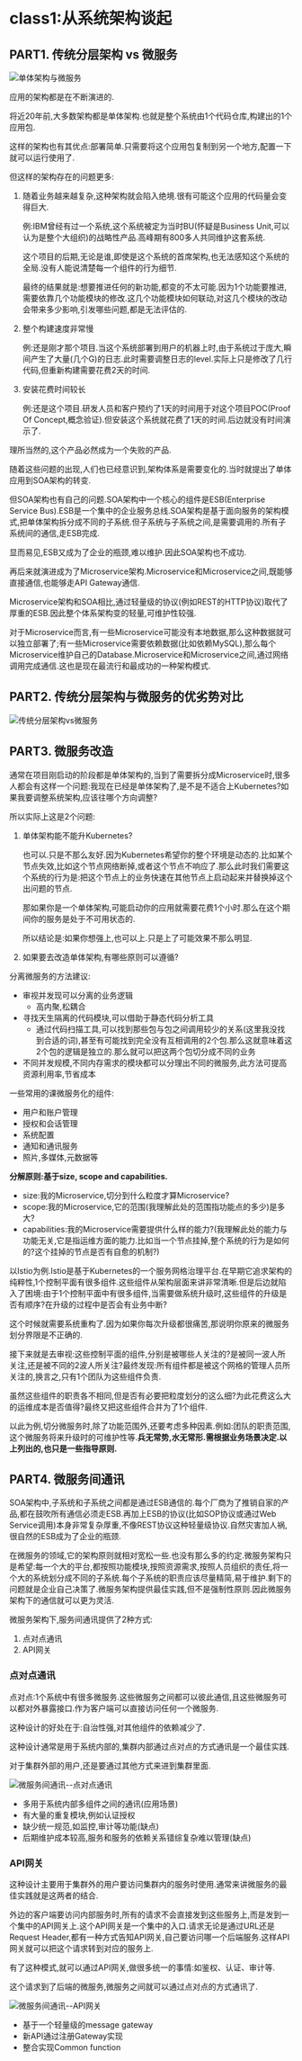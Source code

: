 # class1:从系统架构谈起

## PART1. 传统分层架构 vs 微服务

![单体架构与微服务](./img/单体架构与微服务.jpeg)

应用的架构都是在不断演进的.

将近20年前,大多数架构都是单体架构.也就是整个系统由1个代码仓库,构建出的1个应用包.

这样的架构也有其优点:部署简单.只需要将这个应用包复制到另一个地方,配置一下就可以运行使用了.

但这样的架构存在的问题更多:

1. 随着业务越来越复杂,这种架构就会陷入绝境.很有可能这个应用的代码量会变得巨大.
	
	例:IBM曾经有过一个系统,这个系统被定为当时BU(怀疑是Business Unit,可以认为是整个大组织)的战略性产品.高峰期有800多人共同维护这套系统.
	
	这个项目的后期,无论是谁,即使是这个系统的首席架构,也无法感知这个系统的全局.没有人能说清楚每一个组件的行为细节.
	
	最终的结果就是:想要推进任何的新功能,都变的不太可能.因为1个功能要推进,需要依靠几个功能模块的修改.这几个功能模块如何联动,对这几个模块的改动会带来多少影响,引发哪些问题,都是无法评估的.
	
2. 整个构建速度非常慢

	例:还是刚才那个项目.当这个系统部署到用户的机器上时,由于系统过于庞大,瞬间产生了大量(几个G)的日志.此时需要调整日志的level.实际上只是修改了几行代码,但重新构建需要花费2天的时间.

3. 安装花费时间较长

	例:还是这个项目.研发人员和客户预约了1天的时间用于对这个项目POC(Proof Of Concept,概念验证).但安装这个系统就花费了1天的时间.后边就没有时间演示了.

理所当然的,这个产品必然成为一个失败的产品.

随着这些问题的出现,人们也已经意识到,架构体系是需要变化的.当时就提出了单体应用到SOA架构的转变.

但SOA架构也有自己的问题.SOA架构中一个核心的组件是ESB(Enterprise Service Bus).ESB是一个集中的企业服务总线.SOA架构是基于面向服务的架构模式,把单体架构拆分成不同的子系统.但子系统与子系统之间,是需要调用的.所有子系统间的通信,走ESB完成.

显而易见,ESB又成为了企业的瓶颈,难以维护.因此SOA架构也不成功.

再后来就演进成为了Microservice架构.Microservice和Microservice之间,既能够直接通信,也能够走API Gateway通信.

Microservice架构和SOA相比,通过轻量级的协议(例如REST的HTTP协议)取代了厚重的ESB.因此整个体系架构变的轻量,可维护性较强.

对于Microservice而言,有一些Microservice可能没有本地数据,那么这种数据就可以独立部署了;有一些Microservice需要依赖数据(比如依赖MySQL),那么每个Microservice维护自己的Database.Microservice和Microservice之间,通过网络调用完成通信.这也是现在最流行和最成功的一种架构模式.

## PART2. 传统分层架构与微服务的优劣势对比

![传统分层架构vs微服务](./img/传统分层架构vs微服务.jpg)

## PART3. 微服务改造

通常在项目刚启动的阶段都是单体架构的,当到了需要拆分成Microservice时,很多人都会有这样一个问题:我现在已经是单体架构了,是不是不适合上Kubernetes?如果我要调整系统架构,应该往哪个方向调整?

所以实际上这是2个问题:

1. 单体架构能不能升Kubernetes?

	也可以.只是不那么友好.因为Kubernetes希望你的整个环境是动态的.比如某个节点失效,比如这个节点网络断掉,或者这个节点不响应了.那么此时我们需要这个系统的行为是:把这个节点上的业务快速在其他节点上启动起来并替换掉这个出问题的节点.
	
	那如果你是一个单体架构,可能启动你的应用就需要花费1个小时.那么在这个期间你的服务是处于不可用状态的.
	
	所以结论是:如果你想强上,也可以上.只是上了可能效果不那么明显.
	
2. 如果要去改造单体架构,有哪些原则可以遵循?

分离微服务的方法建议:

- 审视并发现可以分离的业务逻辑
	- 高内聚,松耦合
- 寻找天生隔离的代码模块,可以借助于静态代码分析工具
	- 通过代码扫描工具,可以找到那些包与包之间调用较少的关系(这里我没找到合适的词),甚至有可能找到完全没有互相调用的2个包.那么这就意味着这2个包的逻辑是独立的.那么就可以把这两个包切分成不同的业务
- 不同并发规模,不同内存需求的模块都可以分理出不同的微服务,此方法可提高资源利用率,节省成本

一些常用的课微服务化的组件:

- 用户和账户管理
- 授权和会话管理
- 系统配置
- 通知和通讯服务
- 照片,多媒体,元数据等

**分解原则:基于size, scope and capabilities.**

- size:我的Microservice,切分到什么粒度才算Microservice?
- scope:我的Microservice,它的范围(我理解此处的范围指功能点的多少)是多大?
- capabilities:我的Microservice需要提供什么样的能力?(我理解此处的能力与功能无关,它是指运维方面的能力.比如当一个节点挂掉,整个系统的行为是如何的?这个挂掉的节点是否有自愈的机制?)

以Istio为例.Istio是基于Kubernetes的一个服务网格治理平台.在早期它追求架构的纯粹性,1个控制平面有很多组件.这些组件从架构层面来讲非常清晰.但是后边就陷入了困境:由于1个控制平面中有很多组件,当需要做系统升级时,这些组件的升级是否有顺序?在升级的过程中是否会有业务中断?

这个时候就需要系统重构了.因为如果你每次升级都很痛苦,那说明你原来的微服务划分界限是不正确的.

接下来就是去审视:这些控制平面的组件,分别是被哪些人关注的?是被同一波人所关注,还是被不同的2波人所关注?最终发现:所有组件都是被这个网格的管理人员所关注的,换言之,只有1个团队为这些组件负责.

虽然这些组件的职责各不相同,但是否有必要把粒度划分的这么细?为此花费这么大的运维成本是否值得?最终又把这些组件合并为了1个组件.

以此为例,切分微服务时,除了功能范围外,还要考虑多种因素.例如:团队的职责范围,这个微服务将来升级时的可维护性等.**兵无常势,水无常形.需根据业务场景决定.以上列出的,也只是一些指导原则.**

## PART4. 微服务间通讯

SOA架构中,子系统和子系统之间都是通过ESB通信的.每个厂商为了推销自家的产品,都在鼓吹所有通信必须走ESB.再加上ESB的协议(比如SOP协议或通过Web Service调用)本身非常复杂厚重,不像REST协议这种轻量级协议.自然灾害加人祸,很自然的ESB成为了企业的瓶颈.

在微服务的领域,它的架构原则就相对宽松一些.也没有那么多的约定.微服务架构只是希望:每一个大的平台,都按照功能模块,按照资源需求,按照人员组织的责任,将一个大的系统划分成不同的子系统.每个子系统的职责应该尽量精简,易于维护.剩下的问题就是企业自己决策了.微服务架构提供最佳实践,但不是强制性原则.因此微服务架构下的通信就可以更为灵活.

微服务架构下,服务间通讯提供了2种方式:

1. 点对点通讯
2. API网关

### 点对点通讯

点对点:1个系统中有很多微服务.这些微服务之间都可以彼此通信,且这些微服务可以都对外暴露接口.作为客户端可以直接访问任何一个微服务.

这种设计的好处在于:自治性强,对其他组件的依赖减少了.

这种设计通常是用于系统内部的,集群内部通过点对点的方式通讯是一个最佳实践.

对于集群外部的用户,还是要通过其他方式来进到集群里面.

![微服务间通讯--点对点通讯](./img/微服务间通讯--点对点通讯.jpg)

- 多用于系统内部多组件之间的通讯(应用场景)
- 有大量的重复模块,例如认证授权
- 缺少统一规范,如监控,审计等功能(缺点)
- 后期维护成本较高,服务和服务的依赖关系错综复杂难以管理(缺点)

### API网关

这种设计主要用于集群外的用户要访问集群内的服务时使用.通常来讲微服务的最佳实践就是这两者的结合.

外边的客户端要访问内部服务时,所有的请求不会直接发到这些服务上,而是发到一个集中的API网关上.这个API网关是一个集中的入口.请求无论是通过URL还是Request Header,都有一种方式告知API网关,自己要访问哪一个后端服务.这样API网关就可以把这个请求转到对应的服务上.

有了这种模式,就可以通过API网关,做很多统一的事情:如鉴权、认证、审计等.

这个请求到了后端的微服务,微服务之间就可以通过点对点的方式通讯了.

![微服务间通讯--API网关](./img/微服务间通讯--API网关.jpg)

- 基于一个轻量级的message gateway
- 新API通过注册Gateway实现
- 整合实现Common function